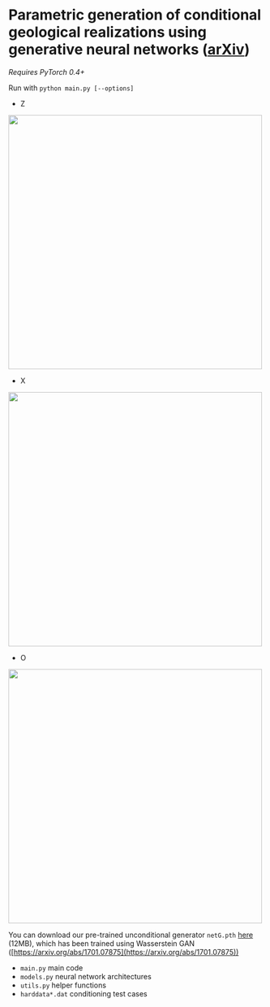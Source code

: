 # Parametric generation of conditional geological realizations using generative neural networks ([arXiv](https://arxiv.org/abs/1807.05207))

*Requires PyTorch 0.4+*

Run with `python main.py [--options]`

<!-- ![img1](https://i.imgur.com/p7SWQCn.png)
![img2](https://i.imgur.com/S2aWSo1.png)
![img3](https://i.imgur.com/LfZCmwg.png) -->

- Z
<img src=https://i.imgur.com/p7SWQCn.png width=500 />

- X
<img src=https://i.imgur.com/S2aWSo1.png width=500 />

- O
<img src=https://i.imgur.com/LfZCmwg.png width=500 />

You can download our pre-trained unconditional generator `netG.pth` [here](https://drive.google.com/file/d/1E7Rm2Fao3RJ3fQnmd8csWQVlZ6-6cEtx/view?usp=sharing) (12MB), which has been trained using Wasserstein GAN ([https://arxiv.org/abs/1701.07875](https://arxiv.org/abs/1701.07875))

- `main.py` main code
- `models.py` neural network architectures
- `utils.py` helper functions
- `harddata*.dat` conditioning test cases
